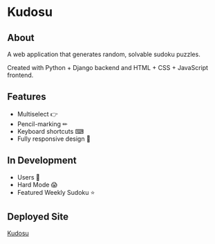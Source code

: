 # Kudosu

## About
A web application that generates random, solvable sudoku puzzles.

Created with Python + Django backend and HTML + CSS + JavaScript frontend.

## Features
* Multiselect &#x1F449;
* Pencil-marking &#x270F;
* Keyboard shortcuts &#x2328;
* Fully responsive design &#x1F4F1;

## In Development
* Users &#x1F64B;
* Hard Mode &#x1F631;
* Featured Weekly Sudoku &#x2B50;

## Deployed Site
[Kudosu](https://kudosu.herokuapp.com/)